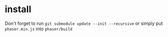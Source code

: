 # install
Don't forget to run `git submodule update --init --recursive` or simply put `phaser.min.js` into `phaser/build`
